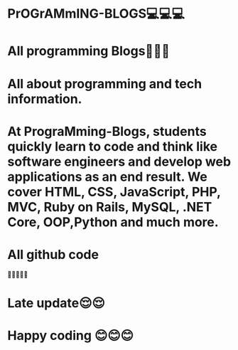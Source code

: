 # PrOGrAMmING-BLOGS💻💻💻

# All programming Blogs📖📖📖

# All about programming and tech information.

# At PrograMming-Blogs, students quickly learn to code and think like software engineers and develop web applications as an end result. We cover HTML, CSS, JavaScript, PHP, MVC, Ruby on Rails, MySQL, .NET Core, OOP,Python and much more.
# All github code
🙌🙌🙌🙌🙌

# Late update😌😌

# Happy coding 😊😊😊
